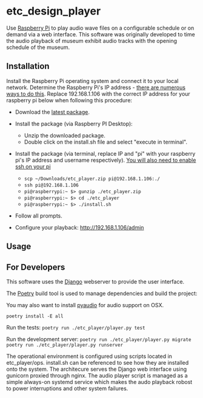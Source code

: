 # etc_design_player

Use [Raspberry Pi](https://www.raspberrypi.com/) to play audio wave files on a configurable schedule or on
demand via a web interface. This software was originally developed to time
the audio playback of museum exhibit audio tracks with the opening schedule
of the museum.


## Installation

Install the Raspberry Pi operating system and connect it to your local network.
Determine the Raspberry Pi's IP address - [there are numerous ways to do this](https://letmegooglethat.com/?q=How+do+I+determine+my+Raspberry+PI%27s+IP+address%3F).
Replace 192.168.1.106 with the correct IP address for your raspberry pi below 
when following this procedure:

 - Download the [latest package](https://github.com/bckohan/etc_design_player/blob/main/etc_player.zip).
 - Install the package (via Raspberry PI Desktop):
    * Unzip the downloaded package.
    * Double click on the install.sh file and select "execute in terminal".
 - Install the package (via terminal, replace IP and "pi" with your raspberry pi's IP address and username respectively). [You will also need to enable ssh on your pi](https://letmegooglethat.com/?q=enable+ssh+on+raspberry+pi)
   
    * `scp ~/Downloads/etc_player.zip pi@192.168.1.106:./`
    * `ssh pi@192.168.1.106`
    * `pi@raspberrypi:~ $> gunzip ./etc_player.zip`
    * `pi@raspberrypi:~ $> cd ./etc_player`
    * `pi@raspberrypi:~ $> ./install.sh`
 - Follow all prompts.
 - Configure your playback: http://192.168.1.106/admin

## Usage



## For Developers

This software uses the [Django](https://www.djangoproject.com/) webserver to provide the user interface.

The [Poetry](https://python-poetry.org/) build tool is used to manage dependencies and build the project:

You may also want to install [pyaudio](https://pypi.org/project/PyAudio/) for audio support on OSX.

`poetry install -E all`

Run the tests:
`poetry run ./etc_player/player.py test`

Run the development server:
`poetry run ./etc_player/player.py migrate`
`poetry run ./etc_player/player.py runserver`

The operational environment is configured using scripts located in etc_player/ops.
install.sh can be referenced to see how they are installed onto the system. The architecure
serves the Django web interface using gunicorn proxied through nginx. The audio player script
is managed as a simple always-on systemd service which makes the audo playback robost to
power interruptions and other system failures.

